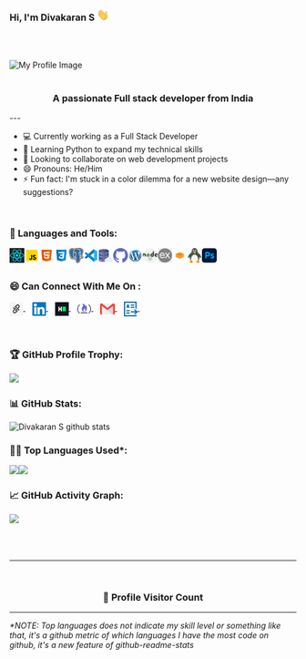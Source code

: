 ### Hi, I'm Divakaran S <img src="https://github.com/diva-sl/div-pro/blob/master/Assets/Hi.gif" width="22px">
<br />
<br />

![My Profile Image](https://media.licdn.com/dms/image/v2/D4D12AQG2-3Vm_jyYIw/article-cover_image-shrink_423_752/article-cover_image-shrink_423_752/0/1693753179836?e=1743033600&v=beta&t=ILx695S2tG6EdF5p6RX1hay3TtskZ73cBrOVsMhUBGk)
<br />
<br />

<h3 align="center">A passionate Full stack developer from India</h3>
---

<br />

- 💻 Currently working as a Full Stack Developer
- 🌱 Learning Python to expand my technical skills
- 👯 Looking to collaborate on web development projects
- 😄 Pronouns: He/Him
- ⚡ Fun fact: I'm stuck in a color dilemma for a new website design—any suggestions?

<br />

### 🧰 Languages and Tools:

<img align="left" alt="React" width="26px" src="https://github.com/diva-sl/div-pro/blob/master/Assets/react.png" />
<img align="left" alt="Javascript" width="26px" src="https://github.com/diva-sl/div-pro/blob/master/Assets/javascript.png" />
<img align="left" alt="HTML5" width="26px" src="https://github.com/diva-sl/div-pro/blob/master/Assets/html.png" />
<img align="left" alt="CSS3" width="26px" src="https://github.com/diva-sl/div-pro/blob/master/Assets/css.png" />
<img align="left" alt="PSQL" width="26px" src="https://github.com/diva-sl/div-pro/blob/master/Assets/postgre.png" />
<img align="left" alt="Visual Studio Code" width="26px" src="https://github.com/diva-sl/div-pro/blob/master/Assets/visual-studio-code.png" />
<img align="left" alt="Database" width="26px" src="https://github.com/diva-sl/div-pro/blob/master/Assets/database.png" />
<img align="left" alt="GitHub" width="26px" src="https://github.com/diva-sl/div-pro/blob/master/Assets/github.png" />
<img align="left" alt="Wordpress" width="26px" src="https://github.com/diva-sl/div-pro/blob/master/Assets/wordpres1.png" />
<img align="left" alt="NodeJs" width="26px" src="https://github.com/diva-sl/div-pro/blob/master/Assets/nodejs.png" />
<img align="left" alt="ExpressJs" width="26px" src="https://github.com/diva-sl/div-pro/blob/master/Assets/express.png" />
<img align="left" alt="Fullstack" width="26px" src="https://github.com/diva-sl/div-pro/blob/master/Assets/fullstack.png" />
<img align="left" alt="Linux" width="26px" src="https://github.com/diva-sl/div-pro/blob/master/Assets/linux.png" />
<img align="left" alt="PhotoShop" width="26px" src="https://github.com/diva-sl/div-pro/blob/master/Assets/photoshop.png" />
<br />
<br />



### 😄 Can Connect With Me On :

<a href="https://edtechmastery.tech/index.php/div-developers/" target="_blank">
  <img align="center" alt="Divakaran S | Portfolio" width="24px" src="https://github.com/diva-sl/div-pro/blob/master/Assets/personal.jpg" />
</a> &nbsp;&nbsp;
<a href="https://www.linkedin.com/in/divakarans" target="_blank">
  <img align="center" alt="Divakaran S | Linkedin" width="24px" src="https://github.com/diva-sl/div-pro/blob/master/Assets/Linkedin.svg" />
</a> &nbsp;&nbsp;
<a href="https://www.hackerrank.com/profile/sdivakaran" target="_blank">
  <img align="center" alt="Divakaran S | HackerRank" width="24px" src="https://github.com/diva-sl/div-pro/blob/master/Assets/HackerRank.png" />
</a> &nbsp;&nbsp;
<a href="https://www.freecodecamp.org/SDivakaran" target="_blank">
  <img align="center" alt="Divakaran S | freecodecamp" width="24px" src="https://github.com/diva-sl/div-pro/blob/master/Assets/freecode.png" />
</a> &nbsp;&nbsp;
<a href="mailto:divakaran.sivasamy@gmail.com" target="_blank">
  <img align="center" alt="Divakaran S | Gmail" width="26px" src="https://github.com/diva-sl/div-pro/blob/master/Assets/Gmail.svg" />
</a> &nbsp;&nbsp;
<a href="https://drive.google.com/file/d/1mamMmcRazmyrkljq-cc_HOvXpBaRqPoB/view">
    <img align="center" alt="Divakaran S | Resume" width="24px" src="https://github.com/diva-sl/div-pro/blob/master/Assets/resume.png" />
</a> &nbsp;&nbsp;
  
<br />
<br />
<br />


<!-- Profile Trophy -->

### 🏆 GitHub Profile Trophy:

<a href="https://github.com/ryo-ma/github-profile-trophy">
  <img width=800 src="https://github-profile-trophy.vercel.app/?username=diva-sl&column=8&theme=darkhub&no-frame=true&no-bg=true"/>
</a>

<!--   Stats -->

### 📊 GitHub Stats:

![Divakaran S github stats](http://github-profile-summary-cards.vercel.app/api/cards/stats?username=diva-sl&theme=2077)

<!--   Top Languages Using -->

### 👨‍💻 Top Languages Used\*:

![](http://github-profile-summary-cards.vercel.app/api/cards/repos-per-language?username=diva-sl&theme=2077&refresh=1)![](http://github-profile-summary-cards.vercel.app/api/cards/most-commit-language?username=diva-sl&theme=2077&refresh=1)

<!--   GitHub stats graph -->

### 📈 GitHub Activity Graph:

![](http://github-profile-summary-cards.vercel.app/api/cards/profile-details?username=diva-sl&theme=2077)

 <br>
 <br>
 <hr>
 
 <br>
  
<div align=center>
  <h3><b>📍 Profile Visitor Count</b></h3>
</div>
    
<!-- retro visitor counter -->  
<p align="center" >   
 <!-- <img src="https://profile-counter.glitch.me/darshanr27/count.svg" /> -->  
</p>
   
  ---
  *\*NOTE: Top languages does not indicate my skill level or something like that, it's a github metric of which languages I have the most code on github, it's a new feature of github-readme-stats*
